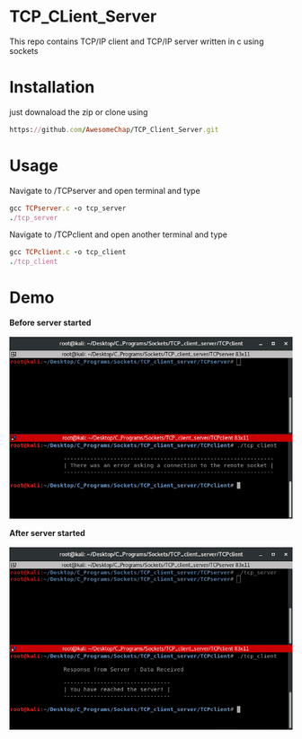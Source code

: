 # TCP_CLient_Server
This repo contains TCP/IP client and TCP/IP server written in c using sockets   

# Installation
just downaload the zip or clone using
```ruby
https://github.com/AwesomeChap/TCP_Client_Server.git
```
# Usage   
Navigate to /TCPserver and open terminal and type
```ruby
gcc TCPserver.c -o tcp_server
./tcp_server
```   
Navigate to /TCPclient and open another terminal and type
```ruby
gcc TCPclient.c -o tcp_client
./tcp_client
```   
# Demo   

<b>Before server started</b><br><br>
![alt text](Screenshots/initial.png "Initial")  


<b>After server started</b><br><br>
![alt text](Screenshots/final.png "Final") 
